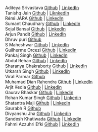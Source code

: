 Aditeya Srivastava [Github](https://github.com/aditeyaS) | [LinkedIn](https://www.linkedin.com/in/aditeyaaaa/)
</br>
Tanishq Jain [Github](https://github.com/tanishqj-19) | [LiknkedIn](https://www.linkedin.com/in/tanishq-jain-823427226/)
</br>
Rémi JARA [Github](https://github.com/icepick4) | [LinkedIn](https://www.linkedin.com/in/remijara/)
</br>
Sumant Chaudhary [Github](https://github.com/sumant7) | [LinkedIn](https://www.linkedin.com/in/sumant-chaudhary-276011200/)
</br>
Sejal Bansal [Github](https://github.com/sejal-bansal) | [LinkedIn](https://www.linkedin.com/in/sejalbansal/)
</br>
Arjun Pandit [Github](https://github.com/arjunpndt) | [LinkedIn](https://www.linkedin.com/in/arjunpandit/)
</br>
Dhruv puri [Github](https://github.com/GettingWeirdKnowledge)
</br>
S Maheshwar [Github](https://github.com/Maheshwar-S) | [LinkedIn](https://www.linkedin.com/in/maheshwar-s-025539278/)
</br>
Guilherme Orcezi [Github](https://github.com/guilhermeorcezi) | [LinkedIn](https://www.linkedin.com/in/guilhermeorcezi/)
</br>
Pankaj Singh [Github](https://github.com/pankaj-2503) | [LinkedIn](https://www.linkedin.com/in/pankaj-singh-906790225/)
</br>
Abdul Rehan [Github](https://github.com/abrehan2) | [LinkedIn](https://www.linkedin.com/in/abrehan/)
</br>
Sharanya Chakraborty [Github](https://github.com/destryptor) | [LinkedIn](https://www.linkedin.com/in/sharanya-chakraborty/)
</br>
Utkarsh Singh [Github](https://github.com/U7K4R5H) | [LinkedIn](https://www.linkedin.com/in/u7k4rsh/)
</br>
Viral Parmar [Github](https://github.com/coder-bat)
</br>
Muhamad Dian Rahendra [Github](https://github.com/Muanra217) | [LinkedIn](https://www.linkedin.com/in/muanra217/)
</br>
Arjit Kedia [Github](https://github.com/combfreak45) | [Linkedin](https://www.linkedin.com/in/arjit-kedia-06041a236/)
</br>
Gaurav Bhaskar [Github](https://github.com/gauravbhaskar080) | [Linkedin](https://www.linkedin.com/in/gaurav-bhaskar-5b1223232/)
</br>
Rohan Kumar Singh [Github](https://github.com/roxoho) | [Linkedin](https://www.linkedin.com/in/roxoho/)
</br>
Shatantra Maji [Github](https://github.com/x3shat) | [Linkedin](https://www.linkedin.com/in/shatantra/)
</br>
Saurabh R [Github](https://github.com/saurabh29r)
</br>
Divyanshu Jha [Github](https://github.com/divyanshu29jha) | [Linkedin](https://www.linkedin.com/in/divyanshu-jha-530b42246/)
</br>
Sandesh Khatiwada [Github](https://github.com/sandesh-theMayGuy) | [Linkedin](https://www.linkedin.com/in/sandesh-khatiwada-531388206/)
</br>
Fahmi Azzuhri Efki [Github](https://github.com/fahmi-azzuhri) | [LinkedIn](https://www.linkedin.com/in/fahmiazzuhriefki/)
<br/>
